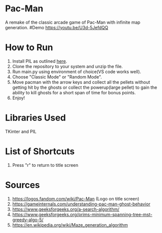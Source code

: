 # Pac-Man
A remake of the classic arcade game of Pac-Man with infinite map generation.
#Demo
https://youtu.be/U3d-5JefdQQ
# How to Run
1. Install PIL as outlined [here](https://www.cs.cmu.edu/~112/notes/notes-graphics.html#installingModules).
2. Clone the repository to your system and unzip the file.
3. Run main.py using environment of choice(VS code works well).
4. Choose "Classic Mode" or "Random Mode".
5. Move pacman with the arrow keys and collect all the pellets without getting hit by the ghosts or collect the powerup(large pellet) to gain the ability to kill ghosts for a short span of time for bonus points.
7. Enjoy!
# Libraries Used
TKinter and PIL
# List of Shortcuts
1. Press "r" to return to title screen
# Sources
1. https://logos.fandom.com/wiki/Pac-Man (Logo on title screen)
2. https://gameinternals.com/understanding-pac-man-ghost-behavior
3. https://www.geeksforgeeks.org/a-search-algorithm/
4. https://www.geeksforgeeks.org/prims-minimum-spanning-tree-mst-greedy-algo-5/
5. https://en.wikipedia.org/wiki/Maze_generation_algorithm